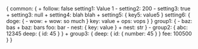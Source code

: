 {
      common: {
        + follow: false
          setting1: Value 1
        - setting2: 200
        - setting3: true
        + setting3: null
        + setting4: blah blah
        + setting5: {
            key5: value5
        }
          setting6: {
              doge: {
                - wow: 
                + wow: so much
            }
              key: value
            + ops: vops
        }
    }
      group1: {
        - baz: bas
        + baz: bars
          foo: bar
        - nest: {
            key: value
        }
        + nest: str
    }
    - group2: {
        abc: 12345
        deep: {
            id: 45
        }
    }
    + group3: {
        deep: {
            id: {
                number: 45
            }
        }
        fee: 100500
    }
}


